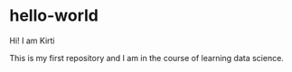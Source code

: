 # hello-world

Hi! I am Kirti 

This is my first repository and I am in the course of learning data science.
